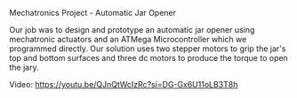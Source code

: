 Mechatronics Project - Automatic Jar Opener

Our job was to design and prototype an automatic jar opener using mechatronic actuators and an ATMega Microcontroller which we programmed directly. Our solution uses two stepper motors to grip the jar's top and bottom surfaces and three dc motors to produce the torque to open the jary.

Video: https://youtu.be/QJnQtWcIzRc?si=DG-Gx6U11oLB3T8h
